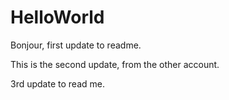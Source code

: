 # HelloWorld

Bonjour, first update to readme.

This is the second update, from the other account.

3rd update to read me.
